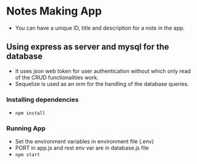 # Notes Making App

- You can have a unique ID, title and description for a note in the app.

## Using express as server and mysql for the database

- It uses json web token for user authentication without which only read of the CRUD functionalities work.
- Sequelize is used as an orm for the handling of the database queries.

### Installing dependencies

- `npm install`

### Running App

- Set the environment variables in environment file (.env)
- PORT in app.js and rest env var are in database.js file
- `npm start`